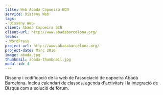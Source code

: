 ```yaml
---
title: Web Abadá Capoeira BCN
service: Disseny Web
tags:
- Disseny Web
client: Abadá Capoeira BCN
client-url: http://www.abadabarcelona.org/
techs:
- WordPress
project-url: http://www.abadabarcelona.org/
project-date: Març 2016
image: abada.jpg
thumbnail: abada-thumbnail.jpg
modal-id: 4
---
```

Disseny i codificació de la web de l’associació de capoeira Abadá Barcelona. Inclou calendari de classes, agenda d'activitats i la integració de Disqus com a solució de fòrum.
